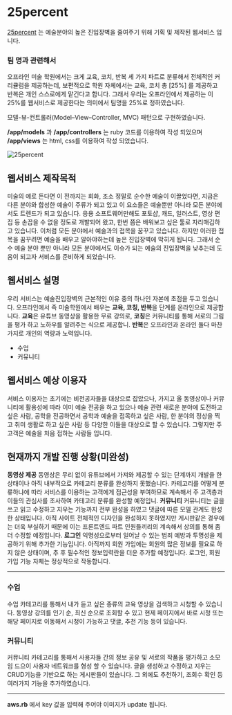 # 25percent
[25percent](https://github.com/scy0626/25percent) 는 예술분야의 높은 진입장벽을 줄여주기 위해 기획 및 제작된 웹서비스 입니다.
### 팀 명과 관련해서
오프라인 미술 학원에서는 크게 교육, 코치, 반복 세 가지 파트로 분류해서 전체적인 커리큘럼을 제공하는데, 보편적으로 학원 자체에서는 교육, 코치 총 [25%] 를 제공하고 반복은 개인 스스로에게 맡긴다고 합니다. 그래서 우리는 오프라인에서 제공하는 이 25%를 웹서비스로 제공한다는 의미에서 팀명을 25%로 정하였습니다.

모델-뷰-컨트롤러(Model–View–Controller, MVC) 패턴으로 구현하였습니다.

**/app/models** 과 **/app/controllers** 는 ruby 코드를 이용하여 작성 되었으며
**/app/views** 는 html, css를 이용하여 작성 되었습니다.

![25percent](https://user-images.githubusercontent.com/31886913/48901145-d2dd7000-ee97-11e8-9a62-884df98f42d1.png)


## 웹서비스 제작목적
미술의 예로 든다면 이 전까지는 회화, 조소 정말로 순수한 예술이 이끌었다면, 지금은 다른 분야와 합성한 예술이 주류가 되고 있고 이 요소들은 예술뿐만 아니라 모든 분야에서도 트렌드가 되고 있습니다. 응용 소프트웨어만해도 포토샵, 캐드, 일러스트, 영상 편집 등 손꼽을 수 없을 정도로 개발되어 왔고, 한번 쯤은 배워보고 싶은 툴로 자리매김하고 있습니다. 이처럼 모든 분야에서 예술과의 접목을 꿈꾸고 있습니다. 하지만 이러한 접목을 꿈꾸려면 예술을 배우고 알아야하는데 높은 진입장벽에 막히게 됩니다. 그래서 순수 예술 분야 뿐만 아니라 모든 분야에서도 이슈가 되는 예술의 진입장벽을 낮추는데 도움이 되고자 서비스를 준비하게 되었습니다.

## 웹서비스 설명
우리 서비스는 예술진입장벽의 근본적인 이유 중의 하나인 자본에 초점을 두고 있습니다. 오프라인에서 즉 미술학원에서 배우는 **교육, 코칭, 반복**을 단계를 온라인으로 제공합니다. **교육**은 유튜브 동영상을 활용한 무료 강의로, **코칭**은 커뮤니티를 통해 서로의 그림을 평가 하고 노하우를 알려주는 식으로 제공합니. **반복**은 오프라인과 온라인 둘다 마찬가지로 개인의 역량과 노력입니다.
+ 수업
+ 커뮤니티

## 웹서비스 예상 이용자
서비스 이용자는 초기에는 비전공자들을 대상으로 잡았으나, 가지고 올 동영상이나 커뮤니티에 활용성에 따라 이미 예술 전공을 하고 있으나 예술 관련 새로운 분야에 도전하고 싶은 사람, 공학을 전공하면서 공학과 예술을 접목하고 싶은 사람, 한 분야의 정상을 찍고 취미 생활로 하고 싶은 사람 등 다양한 이들을 대상으로 할 수 있습니다. 그렇지만 주 고객은 예술을 처음 접하는 사람들 입니다.

## 현재까지 개발 진행 상황(미완성)
**동영상 제공**
동영상은 무리 없이 유튜브에서 가져와 제공할 수 있는 단계까지 개발을 한 상태이나 아직 내부적으로 카테고리 분류를 완성하지 못했습니다. 카테고리를 어떻게 분류하냐에 따라 서비스를 이용하는 고객에게 접근성을 부여하므로 계속해서 주 고객층과 이들의 관심사를 조사하여 카테고리 분류를 완성할 예정입니.
**커뮤니티**
커뮤니티는 글을 쓰고 읽고 수정하고 지우는 기능까지 전부 완성을 하였고 댓글에 따른 모델 관계도 완성한 상태입니다. 아직 사이트 전체적인 디자인을 완성하지 못하였지만 게시판같은 경우에는 더욱 부실하기 때문에 이는 프론트엔드 파트 인원들끼리의 계속해서 상의를 통해 좀 더 수정할 예정입니다.
**로그인**
익명성으로부터 일어날 수 있는 범죄 예방과 투명성을 제공하기 위해 추가한 기능입니다. 아직까지 회원 가입에는 회원의 많은 정보를 필요로 하지 않은 상태이며, 추 후 필수적인 정보입력란을 더운 추가할 예정입니다. 로그인, 회원가입 기능 자체는 정상적으로 작동합니다.


---
### 수업 
수업 카테고리를 통해서 내가 듣고 싶은 종류의 교육 영상을 검색하고 시청할 수 있습니다.
동영상 강의를 인기 순, 최신 순으로 조회할 수 있고 현제 페이지에서 바로 시청 또는 해당 페이지로 이동해서 시청이 가능하고 댓글, 추천 기능 등이 있습니다.

### 커뮤니티 
커뮤니티 카테고리를 통해서 사용자들 간의 정보 공유 및 서로의 작품을 평가하고 소모임 드으이 사용자 네트워크를 형성 할 수 있습니다.
글을 생성하고 수정하고 지우는 CRUD기능을 기반으로 하는 게시판들이 있습니다. 그 외에도 추천하기, 조회수 확인 등 여러가지 기능을 추가하였습니다.

---

**aws.rb** 에서 key 값을 입력해 주어야 이미지가 update 됩니다.
